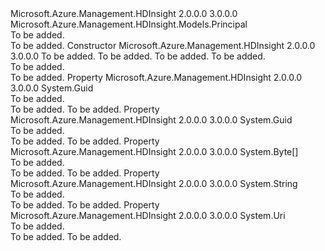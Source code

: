 <Type Name="ServicePrincipal" FullName="Microsoft.Azure.Management.HDInsight.Models.ServicePrincipal">
  <TypeSignature Language="C#" Value="public class ServicePrincipal : Microsoft.Azure.Management.HDInsight.Models.Principal" />
  <TypeSignature Language="ILAsm" Value=".class public auto ansi beforefieldinit ServicePrincipal extends Microsoft.Azure.Management.HDInsight.Models.Principal" />
  <TypeSignature Language="DocId" Value="T:Microsoft.Azure.Management.HDInsight.Models.ServicePrincipal" />
  <TypeSignature Language="VB.NET" Value="Public Class ServicePrincipal&#xA;Inherits Principal" />
  <TypeSignature Language="F#" Value="type ServicePrincipal = class&#xA;    inherit Principal" />
  <AssemblyInfo>
    <AssemblyName>Microsoft.Azure.Management.HDInsight</AssemblyName>
    <AssemblyVersion>2.0.0.0</AssemblyVersion>
    <AssemblyVersion>3.0.0.0</AssemblyVersion>
  </AssemblyInfo>
  <Base>
    <BaseTypeName>Microsoft.Azure.Management.HDInsight.Models.Principal</BaseTypeName>
  </Base>
  <Interfaces />
  <Docs>
    <summary>To be added.</summary>
    <remarks>To be added.</remarks>
  </Docs>
  <Members>
    <Member MemberName=".ctor">
      <MemberSignature Language="C#" Value="public ServicePrincipal (Guid applicationId, Guid aadTenantId, byte[] certificateFileBytes, string certificatePassword);" />
      <MemberSignature Language="ILAsm" Value=".method public hidebysig specialname rtspecialname instance void .ctor(valuetype System.Guid applicationId, valuetype System.Guid aadTenantId, unsigned int8[] certificateFileBytes, string certificatePassword) cil managed" />
      <MemberSignature Language="DocId" Value="M:Microsoft.Azure.Management.HDInsight.Models.ServicePrincipal.#ctor(System.Guid,System.Guid,System.Byte[],System.String)" />
      <MemberSignature Language="VB.NET" Value="Public Sub New (applicationId As Guid, aadTenantId As Guid, certificateFileBytes As Byte(), certificatePassword As String)" />
      <MemberSignature Language="F#" Value="new Microsoft.Azure.Management.HDInsight.Models.ServicePrincipal : Guid * Guid * byte[] * string -&gt; Microsoft.Azure.Management.HDInsight.Models.ServicePrincipal" Usage="new Microsoft.Azure.Management.HDInsight.Models.ServicePrincipal (applicationId, aadTenantId, certificateFileBytes, certificatePassword)" />
      <MemberType>Constructor</MemberType>
      <AssemblyInfo>
        <AssemblyName>Microsoft.Azure.Management.HDInsight</AssemblyName>
        <AssemblyVersion>2.0.0.0</AssemblyVersion>
        <AssemblyVersion>3.0.0.0</AssemblyVersion>
      </AssemblyInfo>
      <Parameters>
        <Parameter Name="applicationId" Type="System.Guid" />
        <Parameter Name="aadTenantId" Type="System.Guid" />
        <Parameter Name="certificateFileBytes" Type="System.Byte[]" />
        <Parameter Name="certificatePassword" Type="System.String" />
      </Parameters>
      <Docs>
        <param name="applicationId">To be added.</param>
        <param name="aadTenantId">To be added.</param>
        <param name="certificateFileBytes">To be added.</param>
        <param name="certificatePassword">To be added.</param>
        <summary>To be added.</summary>
        <remarks>To be added.</remarks>
      </Docs>
    </Member>
    <Member MemberName="AADTenantId">
      <MemberSignature Language="C#" Value="public Guid AADTenantId { get; }" />
      <MemberSignature Language="ILAsm" Value=".property instance valuetype System.Guid AADTenantId" />
      <MemberSignature Language="DocId" Value="P:Microsoft.Azure.Management.HDInsight.Models.ServicePrincipal.AADTenantId" />
      <MemberSignature Language="VB.NET" Value="Public ReadOnly Property AADTenantId As Guid" />
      <MemberSignature Language="F#" Value="member this.AADTenantId : Guid" Usage="Microsoft.Azure.Management.HDInsight.Models.ServicePrincipal.AADTenantId" />
      <MemberType>Property</MemberType>
      <AssemblyInfo>
        <AssemblyName>Microsoft.Azure.Management.HDInsight</AssemblyName>
        <AssemblyVersion>2.0.0.0</AssemblyVersion>
        <AssemblyVersion>3.0.0.0</AssemblyVersion>
      </AssemblyInfo>
      <ReturnValue>
        <ReturnType>System.Guid</ReturnType>
      </ReturnValue>
      <Docs>
        <summary>To be added.</summary>
        <value>To be added.</value>
        <remarks>To be added.</remarks>
      </Docs>
    </Member>
    <Member MemberName="ApplicationId">
      <MemberSignature Language="C#" Value="public Guid ApplicationId { get; }" />
      <MemberSignature Language="ILAsm" Value=".property instance valuetype System.Guid ApplicationId" />
      <MemberSignature Language="DocId" Value="P:Microsoft.Azure.Management.HDInsight.Models.ServicePrincipal.ApplicationId" />
      <MemberSignature Language="VB.NET" Value="Public ReadOnly Property ApplicationId As Guid" />
      <MemberSignature Language="F#" Value="member this.ApplicationId : Guid" Usage="Microsoft.Azure.Management.HDInsight.Models.ServicePrincipal.ApplicationId" />
      <MemberType>Property</MemberType>
      <AssemblyInfo>
        <AssemblyName>Microsoft.Azure.Management.HDInsight</AssemblyName>
        <AssemblyVersion>2.0.0.0</AssemblyVersion>
        <AssemblyVersion>3.0.0.0</AssemblyVersion>
      </AssemblyInfo>
      <ReturnValue>
        <ReturnType>System.Guid</ReturnType>
      </ReturnValue>
      <Docs>
        <summary>To be added.</summary>
        <value>To be added.</value>
        <remarks>To be added.</remarks>
      </Docs>
    </Member>
    <Member MemberName="CertificateFileBytes">
      <MemberSignature Language="C#" Value="public byte[] CertificateFileBytes { get; }" />
      <MemberSignature Language="ILAsm" Value=".property instance unsigned int8[] CertificateFileBytes" />
      <MemberSignature Language="DocId" Value="P:Microsoft.Azure.Management.HDInsight.Models.ServicePrincipal.CertificateFileBytes" />
      <MemberSignature Language="VB.NET" Value="Public ReadOnly Property CertificateFileBytes As Byte()" />
      <MemberSignature Language="F#" Value="member this.CertificateFileBytes : byte[]" Usage="Microsoft.Azure.Management.HDInsight.Models.ServicePrincipal.CertificateFileBytes" />
      <MemberType>Property</MemberType>
      <AssemblyInfo>
        <AssemblyName>Microsoft.Azure.Management.HDInsight</AssemblyName>
        <AssemblyVersion>2.0.0.0</AssemblyVersion>
        <AssemblyVersion>3.0.0.0</AssemblyVersion>
      </AssemblyInfo>
      <ReturnValue>
        <ReturnType>System.Byte[]</ReturnType>
      </ReturnValue>
      <Docs>
        <summary>To be added.</summary>
        <value>To be added.</value>
        <remarks>To be added.</remarks>
      </Docs>
    </Member>
    <Member MemberName="CertificatePassword">
      <MemberSignature Language="C#" Value="public string CertificatePassword { get; }" />
      <MemberSignature Language="ILAsm" Value=".property instance string CertificatePassword" />
      <MemberSignature Language="DocId" Value="P:Microsoft.Azure.Management.HDInsight.Models.ServicePrincipal.CertificatePassword" />
      <MemberSignature Language="VB.NET" Value="Public ReadOnly Property CertificatePassword As String" />
      <MemberSignature Language="F#" Value="member this.CertificatePassword : string" Usage="Microsoft.Azure.Management.HDInsight.Models.ServicePrincipal.CertificatePassword" />
      <MemberType>Property</MemberType>
      <AssemblyInfo>
        <AssemblyName>Microsoft.Azure.Management.HDInsight</AssemblyName>
        <AssemblyVersion>2.0.0.0</AssemblyVersion>
        <AssemblyVersion>3.0.0.0</AssemblyVersion>
      </AssemblyInfo>
      <ReturnValue>
        <ReturnType>System.String</ReturnType>
      </ReturnValue>
      <Docs>
        <summary>To be added.</summary>
        <value>To be added.</value>
        <remarks>To be added.</remarks>
      </Docs>
    </Member>
    <Member MemberName="ResourceUri">
      <MemberSignature Language="C#" Value="public Uri ResourceUri { get; }" />
      <MemberSignature Language="ILAsm" Value=".property instance class System.Uri ResourceUri" />
      <MemberSignature Language="DocId" Value="P:Microsoft.Azure.Management.HDInsight.Models.ServicePrincipal.ResourceUri" />
      <MemberSignature Language="VB.NET" Value="Public ReadOnly Property ResourceUri As Uri" />
      <MemberSignature Language="F#" Value="member this.ResourceUri : Uri" Usage="Microsoft.Azure.Management.HDInsight.Models.ServicePrincipal.ResourceUri" />
      <MemberType>Property</MemberType>
      <AssemblyInfo>
        <AssemblyName>Microsoft.Azure.Management.HDInsight</AssemblyName>
        <AssemblyVersion>2.0.0.0</AssemblyVersion>
        <AssemblyVersion>3.0.0.0</AssemblyVersion>
      </AssemblyInfo>
      <ReturnValue>
        <ReturnType>System.Uri</ReturnType>
      </ReturnValue>
      <Docs>
        <summary>To be added.</summary>
        <value>To be added.</value>
        <remarks>To be added.</remarks>
      </Docs>
    </Member>
  </Members>
</Type>